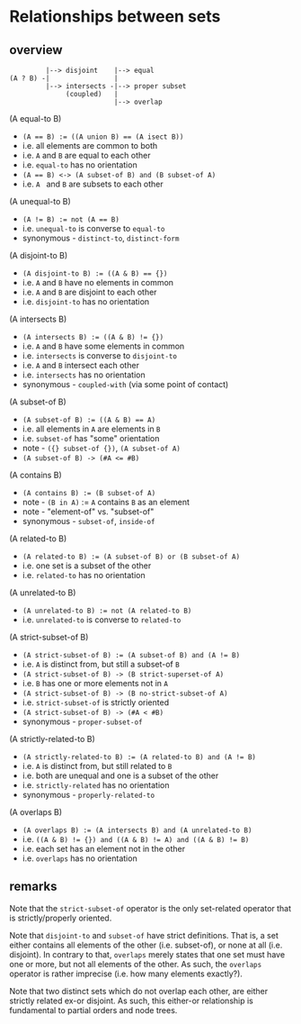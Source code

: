 
<!-- ======================================================================= -->
# Relationships between sets

<!-- ======================================================================= -->
## overview

```
         |--> disjoint    |--> equal
(A ? B) -|                |
         |--> intersects -|--> proper subset
              (coupled)   |
                          |--> overlap
```

(A equal-to B)

* `(A == B) := ((A union B) == (A isect B))`
* i.e. all elements are common to both
* i.e. `A` and `B` are equal to each other
* i.e. `equal-to` has no orientation
* `(A == B) <-> (A subset-of B) and (B subset-of A)`
* i.e. `A ` and `B` are subsets to each other

(A unequal-to B)

* `(A != B) := not (A == B)`
* i.e. `unequal-to` is converse to `equal-to`
* synonymous - `distinct-to`, `distinct-form`

(A disjoint-to B)

* `(A disjoint-to B) := ((A & B) == {})`
* i.e. `A` and `B` have no elements in common
* i.e. `A` and `B` are disjoint to each other
* i.e. `disjoint-to` has no orientation

(A intersects B)

* `(A intersects B) := ((A & B) != {})`
* i.e. `A` and `B` have some elements in common
* i.e. `intersects` is converse to `disjoint-to`
* i.e. `A` and `B` intersect each other
* i.e. `intersects` has no orientation
* synonymous - `coupled-with` (via some point of contact)

(A subset-of B)

* `(A subset-of B) := ((A & B) == A)`
* i.e. all elements in `A` are elements in `B`
* i.e. `subset-of` has "some" orientation
* note - `({} subset-of {})`, `(A subset-of A)`
* `(A subset-of B) -> (#A <= #B)`

(A contains B)

* `(A contains B) := (B subset-of A)`
* note - `(B in A)` := `A` contains `B` as an element
* note - "element-of" vs. "subset-of"
* synonymous - `subset-of`, `inside-of`

(A related-to B)

* `(A related-to B) := (A subset-of B) or (B subset-of A)`
* i.e. one set is a subset of the other
* i.e. `related-to` has no orientation

(A unrelated-to B)

* `(A unrelated-to B) := not (A related-to B)`
* i.e. `unrelated-to` is converse to `related-to`

(A strict-subset-of B)

* `(A strict-subset-of B) := (A subset-of B) and (A != B)`
* i.e. `A` is distinct from, but still a subset-of `B`
* `(A strict-subset-of B) -> (B strict-superset-of A)`
* i.e. `B` has one or more elements not in `A`
* `(A strict-subset-of B) -> (B no-strict-subset-of A)`
* i.e. `strict-subset-of` is strictly oriented
* `(A strict-subset-of B) -> (#A < #B)`
* synonymous - `proper-subset-of`

(A strictly-related-to B)

* `(A strictly-related-to B) := (A related-to B) and (A != B)`
* i.e. `A` is distinct from, but still related to `B`
* i.e. both are unequal and one is a subset of the other
* i.e. `strictly-related` has no orientation
* synonymous - `properly-related-to`

(A overlaps B)

* `(A overlaps B) := (A intersects B) and (A unrelated-to B)`
* i.e. `((A & B) != {}) and ((A & B) != A) and ((A & B) != B)`
* i.e. each set has an element not in the other
* i.e. `overlaps` has no orientation

<!-- ======================================================================= -->
## remarks

Note that the `strict-subset-of` operator is the only set-related operator
that is strictly/properly oriented.

Note that `disjoint-to` and `subset-of` have strict definitions. That is, a set
either contains all elements of the other (i.e. subset-of), or none at all (i.e.
disjoint). In contrary to that, `overlaps` merely states that one set must have
one or more, but not all elements of the other. As such, the `overlaps` operator
is rather imprecise (i.e. how many elements exactly?).

Note that two distinct sets which do not overlap each other, are either
strictly related ex-or disjoint. As such, this either-or relationship
is fundamental to partial orders and node trees.
